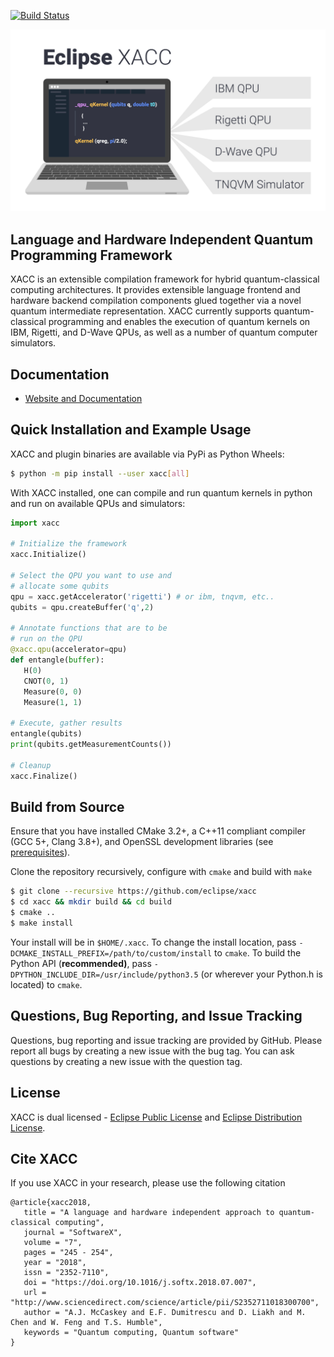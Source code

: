 [![Build Status](https://jenkins.eclipse.org/xacc/buildStatus/icon?job=xacc-ci)](https://jenkins.eclipse.org/xacc/job/xacc-ci/)

![alt text](https://raw.githubusercontent.com/eclipse/xacc/master/docs/assets/xacc-readme.jpg)

## Language and Hardware Independent Quantum Programming Framework
XACC is an extensible compilation framework for hybrid quantum-classical computing architectures. It provides extensible language frontend and hardware backend compilation components glued together via a novel quantum intermediate representation. XACC currently supports quantum-classical programming and enables the execution of quantum kernels on IBM, Rigetti, and D-Wave QPUs, as well as a number of quantum computer simulators.

Documentation
-------------

* [Website and Documentation ](https://xacc.readthedocs.io)

Quick Installation and Example Usage
-------------------------------------
XACC and plugin binaries are available via PyPi as Python Wheels: 
```bash
$ python -m pip install --user xacc[all]
```

With XACC installed, one can compile and run quantum kernels in python and 
run on available QPUs and simulators:
```python
import xacc

# Initialize the framework
xacc.Initialize()

# Select the QPU you want to use and 
# allocate some qubits
qpu = xacc.getAccelerator('rigetti') # or ibm, tnqvm, etc..
qubits = qpu.createBuffer('q',2)

# Annotate functions that are to be 
# run on the QPU
@xacc.qpu(accelerator=qpu)
def entangle(buffer):
   H(0)
   CNOT(0, 1)
   Measure(0, 0)
   Measure(1, 1)
   
# Execute, gather results
entangle(qubits)
print(qubits.getMeasurementCounts())

# Cleanup
xacc.Finalize()
```
Build from Source
-----------------
Ensure that you have installed CMake 3.2+, a C++11 compliant compiler (GCC 5+, Clang 3.8+), and OpenSSL development libraries (see [prerequisites](http://xacc.readthedocs.io/en/latest/install.html#pre-requisites)).

Clone the repository recursively, configure with `cmake` and build with `make`
```bash
$ git clone --recursive https://github.com/eclipse/xacc
$ cd xacc && mkdir build && cd build
$ cmake .. 
$ make install
```
Your install will be in `$HOME/.xacc`. To change the install location, pass `-DCMAKE_INSTALL_PREFIX=/path/to/custom/install` to `cmake`. To build the Python API (**recommended)**, pass `-DPYTHON_INCLUDE_DIR=/usr/include/python3.5` (or wherever your Python.h is located) to `cmake`. 

Questions, Bug Reporting, and Issue Tracking
--------------------------------------------

Questions, bug reporting and issue tracking are provided by GitHub. Please
report all bugs by creating a new issue with the bug tag. You can ask
questions by creating a new issue with the question tag.

License
-------

XACC is dual licensed - [Eclipse Public License](LICENSE.EPL) and [Eclipse Distribution License](LICENSE.EDL).

Cite XACC
----------
If you use XACC in your research, please use the following citation
```
@article{xacc2018,
   title = "A language and hardware independent approach to quantum-classical computing",
   journal = "SoftwareX",
   volume = "7",
   pages = "245 - 254",
   year = "2018",
   issn = "2352-7110",
   doi = "https://doi.org/10.1016/j.softx.2018.07.007",
   url = "http://www.sciencedirect.com/science/article/pii/S2352711018300700",
   author = "A.J. McCaskey and E.F. Dumitrescu and D. Liakh and M. Chen and W. Feng and T.S. Humble",
   keywords = "Quantum computing, Quantum software"
}
```
